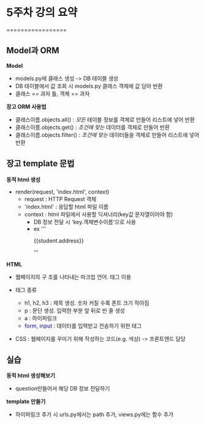 # 5주차 강의 요약
=================


## Model과 ORM
 **Model**
- models.py에 클래스 생성 -> DB 테이블 생성
- DB 테이블에서 값 조회 시 models.py 클래스 객체에 값 담아 반환
- 클래스 == 과자 틀, 객체 == 과자

**장고 ORM 사용법**
- 클래스이름.objects.all() : _모든_ 테이블 정보를 객체로 만들어 리스트에 넣어 반환
- 클래스이름.objects.get() : _조건에 맞는_ 데이터를 객체로 만들어 반환
- 클래스이름.objects.filter() : _조건에 맞는_ 데이터들을 객체로 만들어 리스트에 넣어 반환


## 장고 template 문법
 **동적 html 생성** 
 - render(request, 'index.html', context)
   + request :  HTTP Request 객체
   + 'index.html' : 응답할 html 파일 이름
   + context : html 파일에서 사용할 딕셔너리(key값 문자열이어야 함) 
      *  DB 정보 전달 시 'key.객체변수이름'으로 사용
      *  ex '''<p>{{student.address}}</p>'''

 **HTML**
 - 웹페이지의 구 조를 나타내는 마크업 언어. 태그 이용
 - 태그 종류
   + h1, h2, h3 : 제목 생성. 숫자 커질 수록 폰트 크기 작아짐
   + p : 문단 생성. 입력한 부분 앞 뒤로 빈 줄 생성
   + a : 하이퍼링크 
   + <span style="color:blue"> form, input </span> : 데이터를 입력받고 전송하기 위한 태그

 - CSS : 웹페이지를 꾸미기 위해 작성하는 코드(e.g. 색상) -> 프론트엔드 담당


## 실습
 **동적 html 생성해보기**
 - question만들어서 해당 DB 정보 전달하기

 **template 만들기**
 - 하이퍼링크 추가 시 urls.py에서는 path 추가, views.py에는 함수 추가


